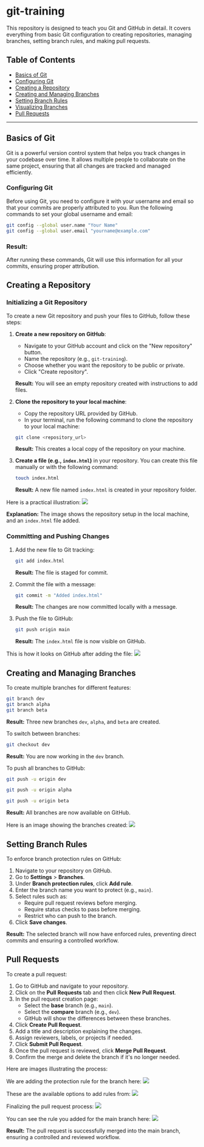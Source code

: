 # git-training

This repository is designed to teach you Git and GitHub in detail. It covers everything from basic Git configuration to creating repositories, managing branches, setting branch rules, and making pull requests.

## Table of Contents

- [Basics of Git](#basics-of-git)
- [Configuring Git](#configuring-git)
- [Creating a Repository](#creating-a-repository)
- [Creating and Managing Branches](#creating-and-managing-branches)
- [Setting Branch Rules](#setting-branch-rules)
- [Visualizing Branches](#visualizing-branches)
- [Pull Requests](#pull-requests)

---

## Basics of Git

Git is a powerful version control system that helps you track changes in your codebase over time. It allows multiple people to collaborate on the same project, ensuring that all changes are tracked and managed efficiently.

### Configuring Git

Before using Git, you need to configure it with your username and email so that your commits are properly attributed to you. Run the following commands to set your global username and email:

```bash
git config --global user.name "Your Name"
git config --global user.email "yourname@example.com"
```

### Result:

After running these commands, Git will use this information for all your commits, ensuring proper attribution.

## Creating a Repository

### Initializing a Git Repository

To create a new Git repository and push your files to GitHub, follow these steps:

1. **Create a new repository on GitHub**:

   - Navigate to your GitHub account and click on the "New repository" button.
   - Name the repository (e.g., `git-training`).
   - Choose whether you want the repository to be public or private.
   - Click "Create repository".

   **Result:** You will see an empty repository created with instructions to add files.

2. **Clone the repository to your local machine**:

   - Copy the repository URL provided by GitHub.
   - In your terminal, run the following command to clone the repository to your local machine:

   ```bash
   git clone <repository_url>
   ```

   **Result:** This creates a local copy of the repository on your machine.

3. **Create a file (e.g., `index.html`)** in your repository. You can create this file manually or with the following command:

   ```bash
   touch index.html
   ```

   **Result:** A new file named `index.html` is created in your repository folder.

Here is a practical illustration:
![](https://imgur.com/cTErh36.png)

**Explanation:** The image shows the repository setup in the local machine, and an `index.html` file added.

### Committing and Pushing Changes

1. Add the new file to Git tracking:

   ```bash
   git add index.html
   ```

   **Result:** The file is staged for commit.

2. Commit the file with a message:

   ```bash
   git commit -m "Added index.html"
   ```

   **Result:** The changes are now committed locally with a message.

3. Push the file to GitHub:

   ```bash
   git push origin main
   ```

   **Result:** The `index.html` file is now visible on GitHub.

This is how it looks on GitHub after adding the file:
![](https://imgur.com/9EUqDQP.png)

## Creating and Managing Branches

To create multiple branches for different features:

```bash
git branch dev
git branch alpha
git branch beta
```

**Result:** Three new branches `dev`, `alpha`, and `beta` are created.

To switch between branches:

```bash
git checkout dev
```

**Result:** You are now working in the `dev` branch.

To push all branches to GitHub:

```bash
git push -u origin dev
```

```bash
git push -u origin alpha
```

```bash
git push -u origin beta
```

**Result:** All branches are now available on GitHub.

Here is an image showing the branches created:
![](https://imgur.com/5DPjz0Z.png)

## Setting Branch Rules

To enforce branch protection rules on GitHub:

1. Navigate to your repository on GitHub.
2. Go to **Settings** > **Branches**.
3. Under **Branch protection rules**, click **Add rule**.
4. Enter the branch name you want to protect (e.g., `main`).
5. Select rules such as:
   - Require pull request reviews before merging.
   - Require status checks to pass before merging.
   - Restrict who can push to the branch.
6. Click **Save changes**.

**Result:** The selected branch will now have enforced rules, preventing direct commits and ensuring a controlled workflow.

## Pull Requests

To create a pull request:

1. Go to GitHub and navigate to your repository.
2. Click on the **Pull Requests** tab and then click **New Pull Request**.
3. In the pull request creation page:
   - Select the **base** branch (e.g., `main`).
   - Select the **compare** branch (e.g., `dev`).
   - GitHub will show the differences between these branches.
4. Click **Create Pull Request**.
5. Add a title and description explaining the changes.
6. Assign reviewers, labels, or projects if needed.
7. Click **Submit Pull Request**.
8. Once the pull request is reviewed, click **Merge Pull Request**.
9. Confirm the merge and delete the branch if it's no longer needed.

Here are images illustrating the process:

We are adding the protection rule for the branch here:
![](https://imgur.com/Ni0WyBq.png)

These are the available options to add rules from:
![](https://imgur.com/vdS33Rt.png)

Finalizing the pull request process:
![](https://imgur.com/dFZ9wgJ.png)

You can see the rule you added for the main branch here:
![](https://imgur.com/rAhixKs.png)

**Result:** The pull request is successfully merged into the main branch, ensuring a controlled and reviewed workflow.
